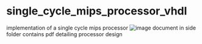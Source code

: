 # single_cycle_mips_processor_vhdl
implementation of a single cycle mips processor
![image](https://user-images.githubusercontent.com/47165512/217690061-429d6ebf-13c3-4927-a546-18d543057bef.png)
document in side folder contains pdf detailing processor design
